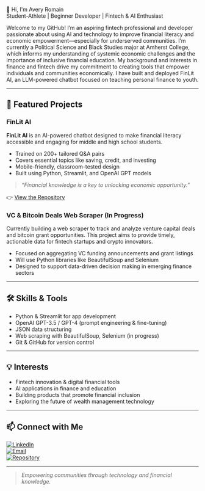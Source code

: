 👋 Hi, I'm Avery Romain  
Student-Athlete | Beginner Developer | Fintech & AI Enthusiast  

Welcome to my GitHub! I’m an aspiring fintech professional and developer passionate about using AI and technology to improve financial literacy and economic empowerment—especially for underserved communities. I’m currently a Political Science and Black Studies major at Amherst College, which informs my understanding of systemic economic challenges and the importance of inclusive financial education. My background and interests in finance and fintech drive my commitment to creating tools that empower individuals and communities economically. I have built and deployed FinLit AI, an LLM-powered chatbot focused on teaching personal finance to youth.


---

## 🧠 Featured Projects

### FinLit AI  
**FinLit AI** is an AI-powered chatbot designed to make financial literacy accessible and engaging for middle and high school students.

- Trained on 200+ tailored Q&A pairs  
- Covers essential topics like saving, credit, and investing  
- Mobile-friendly, classroom-tested design  
- Built using Python, Streamlit, and OpenAI GPT models  

> _“Financial knowledge is a key to unlocking economic opportunity.”_

👉 [View the Repository](https://github.com/aromain222/FinLitLLM)

### VC & Bitcoin Deals Web Scraper (In Progress)  
Currently building a web scraper to track and analyze venture capital deals and bitcoin grant opportunities. This project aims to provide timely, actionable data for fintech startups and crypto innovators.

- Focused on aggregating VC funding announcements and grant listings  
- Will use Python libraries like BeautifulSoup and Selenium  
- Designed to support data-driven decision making in emerging finance sectors  

---

## 🛠️ Skills & Tools

- Python & Streamlit for app development  
- OpenAI GPT-3.5 / GPT-4 (prompt engineering & fine-tuning)  
- JSON data structuring  
- Web scraping with BeautifulSoup, Selenium (in progress)  
- Git & GitHub for version control  

---

## 💡 Interests

- Fintech innovation & digital financial tools  
- AI applications in finance and education  
- Building products that promote financial inclusion  
- Exploring the future of wealth management technology  

---

## 📫 Connect with Me

[![LinkedIn](https://img.shields.io/badge/LinkedIn-0077B5?style=for-the-badge&logo=linkedin&logoColor=white)](https://www.linkedin.com/in/avery-romain/)  
[![Email](https://img.shields.io/badge/Email-D14836?style=for-the-badge&logo=gmail&logoColor=white)](mailto:Kingromain23@gmail.com)  
[![Repository](https://img.shields.io/badge/FinLitLLM-000000?style=for-the-badge&logo=github&logoColor=white)](https://github.com/aromain222/FinLitLLM)

---

> _Empowering communities through technology and financial knowledge._



